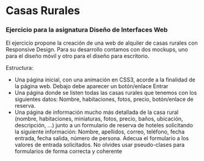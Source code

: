 # Casas Rurales
### Ejercicio para la asignatura Diseño de Interfaces Web

El ejercicio propone la creación de una web de alquiler de casas rurales con Responsive Design.
Para su desarrollo contamos con dos mockups, uno para el diseño móvil y otro para el diseño para escritorio.

Estructura:

*  Una página inicial, con una animación en CSS3, acorde a la finalidad de la página web. Debajo debe aparecer un botón/enlace Entrar
*  Una página donde se listen todas las casas rurales que tenemos con los siguientes datos: Nombre, habitaciones, fotos, precio, botón/enlace de reserva.
*  Una página de información mucho más detallada de la casa rural (nombre, habitaciones, miniaturas, fotos, precio, baños, ubicación, descripción, ...) junto a un formulario de reserva de hoteles solicitando la siguiente información: Nombre, apellidos, correo, teléfono, fecha entrada, fecha salida, número de persona. Adecua el formulario a los valores de entrada solicitados. No olvides usar pseudo-clases para formularios de forma correcta y coherente

